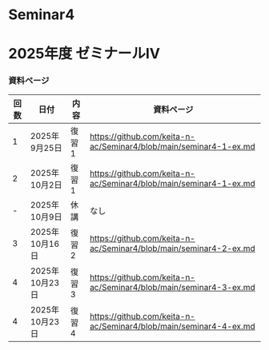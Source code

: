 # Seminar4

# 2025年度 ゼミナールⅣ

### 資料ページ

| 回数 | 日付         | 内容 | 資料ページ | 
|---|------------|------|---| 
| 1 | 2025年9月25日 | 復習1 | https://github.com/keita-n-ac/Seminar4/blob/main/seminar4-1-ex.md | 
| 2 | 2025年10月2日 | 復習1 | https://github.com/keita-n-ac/Seminar4/blob/main/seminar4-1-ex.md | 
| - | 2025年10月9日 | 休講 | なし | 
| 3 | 2025年10月16日 | 復習2 | https://github.com/keita-n-ac/Seminar4/blob/main/seminar4-2-ex.md | 
| 4 | 2025年10月23日 | 復習3 | https://github.com/keita-n-ac/Seminar4/blob/main/seminar4-3-ex.md | 
| 4 | 2025年10月23日 | 復習4 | https://github.com/keita-n-ac/Seminar4/blob/main/seminar4-4-ex.md | 
